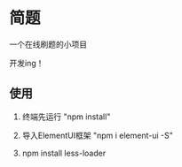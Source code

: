# 简题

一个在线刷题的小项目

开发ing！

## 使用

1. 终端先运行 "npm install"
    
2. 导入ElementUI框架 "npm i element-ui -S"

3. npm install less-loader
